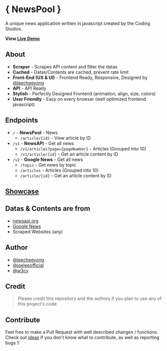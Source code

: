 # { NewsPool }
A unique news application written in javascript created by the Coding Studios.

**View [Live Demo](https://newspool.js.org)**

## About
- **Scraper** - Scrapes API content and filter the datas
- **Cached** - Datas/Contents are cached, prevent rate limit
- **Front-End (UX & UI)** - Frontend Ready, Responsive, Designed by [@leecheeyong](https://github.com/leecheeyong)
- **API** - API Ready
- **Stylish** - Perfectly Designed Frontend (animation, align, size, colors)
- **User Friendly** - Easy on every browser (well optimized frontend javascript)

## Endpoints
- `/` - **NewsPool** - News
  - `/article/{id}` - View article by ID
- `/v1` - **NewsAPI** - Get all news
  - `/v1/articles?page={pageNumber}` - Articles (Grouped into 10)
  - `/v1/article/{id}` - Get an article content by ID
- `/v2` - **Google News** - Get all news
  - `/topic` - Get news by topic
  - `/articles` - Articles (Grouped into 10)
  - `/article/{id}` - Get an article content by ID

## [Showcase](./showcase)

## Datas & Contents are from
- [newsapi.org](https://newsapi.org)
- [Google News](https://news.google.com)
- Scraped Websites (any)

## Author
- [@leecheeyong](https://github.com/leecheeyong)
- [@joeleeofficial](https://github.com/joeleeofficial)
- [@w3cy](https://github.com/w3cy)

## Credit
> Please credit this repository and the authors if you plan to use any of this project's code

## Contribute 
Feel free to make a Pull Request with well described changes / functions. Check out [ideas](./showcase/ideas.md) if you don't know what to contribute, as well as reporting bugs !!

